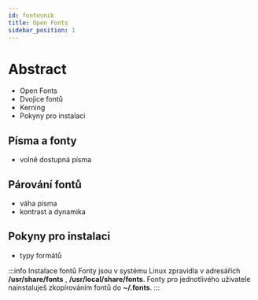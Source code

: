 ```yaml
---
id: fontovnik
title: Open Fonts
sidebar_position: 1
---
```


# Abstract

- Open Fonts
- Dvojice fontů
- Kerning
- Pokyny pro instalaci

## Písma a fonty
- volně dostupná písma
## Párování fontů
- váha písma
- kontrast a dynamika
## Pokyny pro instalaci
- typy formátů


:::info Instalace fontů
Fonty jsou v systému Linux zpravidla v adresářích **/usr/share/fonts** , **/usr/local/share/fonts**. Fonty pro jednotlivého uživatele nainstaluješ zkopírováním fontů do **~/.fonts**.
:::
